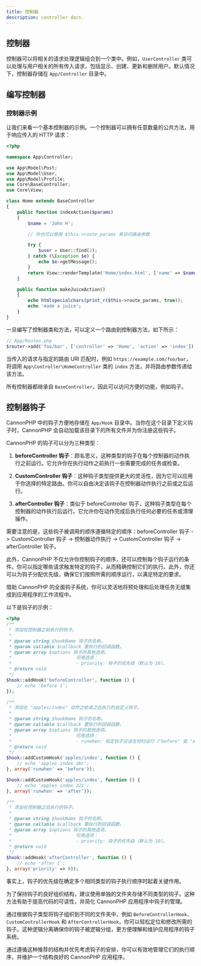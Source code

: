 ```yaml
---
title: 控制器
description: controller docs.
---
```


## 控制器

控制器可以将相关的请求处理逻辑组合到一个类中。例如，`UserController` 类可以处理与用户相关的所有传入请求，包括显示、创建、更新和删除用户。默认情况下，控制器存储在 `App/Controller` 目录中。

## 编写控制器

### 控制器示例

让我们来看一个基本控制器的示例。一个控制器可以拥有任意数量的公共方法，用于响应传入的 HTTP 请求：

```php
<?php

namespace App\Controller;

use App\Model\Post;
use App\Model\User;
use App\Model\Profile;
use Core\BaseController;
use Core\View;

class Home extends BaseController
{
    public function indexAction($params)
    {
        $name = 'John H';

        // 你也可以使用 $this->route_params 来访问路由参数

        try {
            $user = User::find(2);
        } catch (\Exception $e) {
            echo $e->getMessage();
        }
        return View::renderTemplate('Home/index.html', ['name' => $name]);
    }

    public function makeJuiceAction()
    {
        echo htmlspecialchars(print_r($this->route_params, true));
        echo 'made a juice';
    }
}
```

一旦编写了控制器类和方法，可以定义一个路由到控制器方法，如下所示：

```php
// App/Routes.php
$router->add('foo/bar', ['controller' => 'Home', 'action' => 'index']);
```

当传入的请求与指定的路由 URI 匹配时，例如 `https://example.com/foo/bar`，将调用 `App\Controller\HomeController` 类的 `index` 方法，并将路由参数传递给该方法。

所有控制器都继承自 `BaseController`，因此可以访问方便的功能，例如钩子。

## 控制器钩子

CannonPHP 中的钩子方便地存储在 `App/Hook` 目录中。当你在这个目录下定义钩子时，CannonPHP 会自动加载该目录下的所有文件并为你注册这些钩子。

CannonPHP 的钩子可以分为三种类型：

1. **beforeController 钩子**：顾名思义，这种类型的钩子在每个控制器的动作执行之前运行。它允许你在执行动作之前执行一些需要完成的任务或检查。

2. **CustomController 钩子**：这种钩子类型提供更大的灵活性，因为它可以应用于你选择的特定路由。你可以自由决定该钩子在控制器动作执行之前或之后运行。

3. **afterController 钩子**：类似于 beforeController 钩子，这种钩子类型在每个控制器的动作执行后运行。它允许你在动作完成后执行任何必要的任务或清理操作。

需要注意的是，这些钩子被调用的顺序遵循特定的顺序：beforeController 钩子 -> CustomController 钩子 -> 控制器动作执行 -> CustomController 钩子 -> afterController 钩子。

此外，CannonPHP 不仅允许你控制钩子的顺序，还可以控制每个钩子运行的条件。你可以指定哪些请求触发特定的钩子，从而精确控制它们的执行。此外，你还可以为钩子分配优先级，确保它们按照所需的顺序运行，以满足特定的要求。

借助 CannonPHP 的全面钩子系统，你可以灵活地将预处理和后处理任务无缝集成到应用程序的工作流程中。

以下是钩子的示例：

```php
<?php
/**
 * 添加在控制器之前执行的钩子。
 *
 * @param string $hookName 钩子的名称。
 * @param callable $callback 要执行的回调函数。
 * @param array $options 钩子的其他选项。
 *                        可用选项：
 *                        - priority: 钩子的优先级（默认为 10）。
 * @return void
 */
$hook::addHook('beforeController', function () {
    // echo 'before 1';
});

/**
 * 添加在 "apples/index" 动作之前或之后执行的自定义钩子。
 *
 * @param string $hookName 钩子的名称。
 * @param callable $callback 要执行的回调函数。
 * @param array $options 钩子的其他选项。
 *                        可用选项：
 *                        - runwhen: 指定钩子应该在何时运行（"before" 或 "after"）。
 * @return void
 */
$hook::addCustomHook('apples/index', function () {
    // echo 'apples index abc';
}, array('runwhen' => 'before'));

$hook::addCustomHook('apples/index', function () {
    // echo 'apples index 321';
}, array('runwhen' => 'after'));

/**
 * 添加在控制器之后执行的钩子。
 *
 * @param string $hookName 钩子的名称。
 * @param callable $callback 要执行的回调函数。
 * @param array $options 钩子的其他选项。
 *                        可用选项：
 *                        - priority: 钩子的优先级（默认为 10）。
 * @return void
 */
$hook::addHook('afterController', function () {
    // echo 'after 1';
}, array('priority' => 0));
```

事实上，钩子的优先级在确定多个相同类型的钩子执行顺序时起着关键作用。

为了保持钩子的良好组织结构，建议使用单独的文件夹存储不同类型的钩子。这种方法有助于提高代码的可读性，并简化 CannonPHP 应用程序中钩子的管理。

通过根据钩子类型将钩子组织到不同的文件夹中，例如 `BeforeControllerHook`、`CustomControllerHook` 和 `AfterControllerHook`，你可以轻松定位和修改所需的钩子。这种逻辑分离确保你的钩子被逻辑分组，更方便理解和维护应用程序的钩子系统。

通过遵循这种推荐的结构并优先考虑钩子的安排，你可以有效地管理它们的执行顺序，并维护一个结构良好的 CannonPHP 应用程序。
